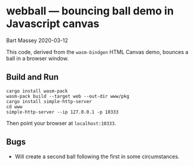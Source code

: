 # webball — bouncing ball demo in Javascript canvas
Bart Massey 2020-03-12

This code, derived from the `wasm-bindgen` HTML Canvas demo,
bounces a ball in a browser window.

## Build and Run

    cargo install wasm-pack
    wasm-pack build --target web --out-dir www/pkg
    cargo install simple-http-server
    cd www
    simple-http-server --ip 127.0.0.1 -p 10333

Then point your browser at `localhost:10333`.
    
## Bugs
    
* Will create a second ball following the first in some
  circumstances.
